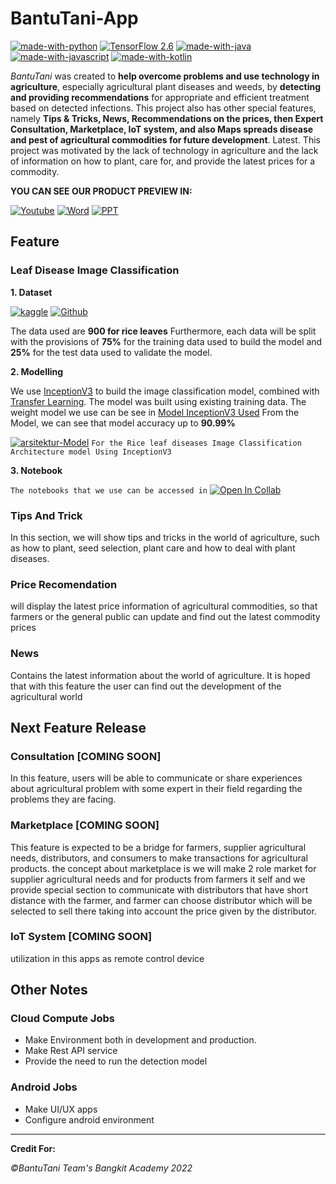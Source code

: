 # BantuTani-App
[![made-with-python](https://img.shields.io/badge/Made%20with-Python-1f425f.svg)](https://www.python.org/)
[![TensorFlow 2.6](https://img.shields.io/badge/TensorFlow-2.6.0-FF6F00?logo=tensorflow)](https://github.com/tensorflow/tensorflow/releases/tag/v2.6.0)
[![made-with-java](https://img.shields.io/badge/Made%20with-Java-0066ff.svg)](https://www.java.com/en/)
[![made-with-javascript](https://img.shields.io/badge/Made%20with-JavaScript-ff9900.svg)](https://www.javascript.com)
[![made-with-kotlin](https://img.shields.io/badge/Made%20with-Kotlin-0099ff.svg)](https://developer.android.com/kotlin)


*BantuTani* was created to **help overcome problems and use technology in agriculture**, especially agricultural plant diseases and weeds, by **detecting and providing recommendations** for appropriate and efficient treatment based on detected infections. This project also has other special features, namely **Tips & Tricks, News, Recommendations on the prices, then Expert Consultation, Marketplace, IoT system, and also Maps spreads disease and pest of agricultural commodities for future development**. Latest. This project was motivated by the lack of technology in agriculture and the lack of information on how to plant, care for, and provide the latest prices for a commodity.

**YOU CAN SEE OUR PRODUCT PREVIEW IN:**

[![Youtube](https://img.shields.io/badge/YouTube-FF0000?style=for-the-badge&logo=youtube&logoColor=white)](https://youtu.be/qH1dMe82DmM)
[![Word](https://img.shields.io/badge/Microsoft_Word-2B579A?style=for-the-badge&logo=microsoft-word&logoColor=white)](https://docs.google.com/document/d/1v6GmTeA4jFQkNRG6ekkHuYs68xKbUM8CDukNPodPa8s/edit)
[![PPT](https://img.shields.io/badge/Microsoft_PowerPoint-B7472A?style=for-the-badge&logo=microsoft-powerpoint&logoColor=white)](https://docs.google.com/presentation/d/1CFki6cNanchsNQENP0NU8lJ7liPXQn1J/edit#slide=id.g13397611528_3_4)



## Feature
### Leaf Disease Image Classification
**1. Dataset**

[![kaggle](https://img.shields.io/badge/Kaggle-blue?logo=kaggle)](https://www.kaggle.com/datasets/gutierrezsoares/rice-leafs-500px) [![Github](https://img.shields.io/badge/Github-black?logo=github)](./ML/Data/Rice%20Leaf)

The data used are **900 for rice leaves**  Furthermore, each data will be split with the provisions of **75%** for the training data used to build the model and **25%** for the test data used to validate the model.

**2. Modelling**

We use [InceptionV3](https://keras.io/api/applications/inceptionv3/) to build the image classification model, combined with [Transfer Learning](https://www.tensorflow.org/tutorials/images/transfer_learning_with_hub). The model was built using existing training data. The weight model we use can be see in  [Model InceptionV3 Used](https://drive.google.com/drive/folders/1NpAdyMmTS3W-XOsjFMdIoYQwPm1z11uW)  From the Model, we can see that model accuracy up to **90.99%**

[![arsitektur-Model](https://img.shields.io/badge/View%20on-Netron-white?logo=electron)](https://github.com/Noob-programmer155/BantuTani-App/blob/master/ML/rice_clf_9099.h5.svg) `For the Rice leaf diseases Image Classification Architecture model Using InceptionV3`


**3. Notebook**

`The notebooks that we use can be accessed in` [![Open In Collab](https://colab.research.google.com/assets/colab-badge.svg)](https://colab.research.google.com/drive/1l9_dAxV-LEz0P0XM1NPZkoIcPY9vlATN?usp=sharing#scrollTo=DoxXRDQgRLV5)

### Tips And Trick 

In this section, we will show tips and tricks in the world of agriculture, such as how to plant, seed selection, plant care and how to deal with plant diseases.

### Price Recomendation

will display the latest price information of agricultural commodities, so that farmers or the general public can update and find out the latest commodity prices

### News 
Contains the latest information about the world of agriculture. It is hoped that with this feature the user can find out the development of the agricultural world



## Next Feature Release

### Consultation **[COMING SOON]**
 In this feature, users will be able to communicate or share experiences about agricultural problem with some expert in their field regarding the problems they are facing. 
 
### Marketplace **[COMING SOON]**
This feature is expected to be a bridge for farmers, supplier agricultural needs, distributors, and consumers to make transactions for agricultural products.  the concept about marketplace is we will make 2 role market for supplier agricultural needs and for products from farmers it self and we provide special section to communicate with distributors that have short distance with the farmer, and farmer can choose distributor which will be selected to sell there taking into account the price given by the distributor.

### IoT System **[COMING SOON]**
utilization in this apps as remote control device


## Other Notes

### Cloud Compute Jobs
- Make Environment both in development and production.
- Make Rest API service
- Provide the need to run the detection model

### Android Jobs
- Make UI/UX apps 
- Configure android environment

-------------------------------------------------------------------------------------------------------------------------------------------------------------------
**Credit For:**

*©BantuTani Team's*
*Bangkit Academy 2022*

